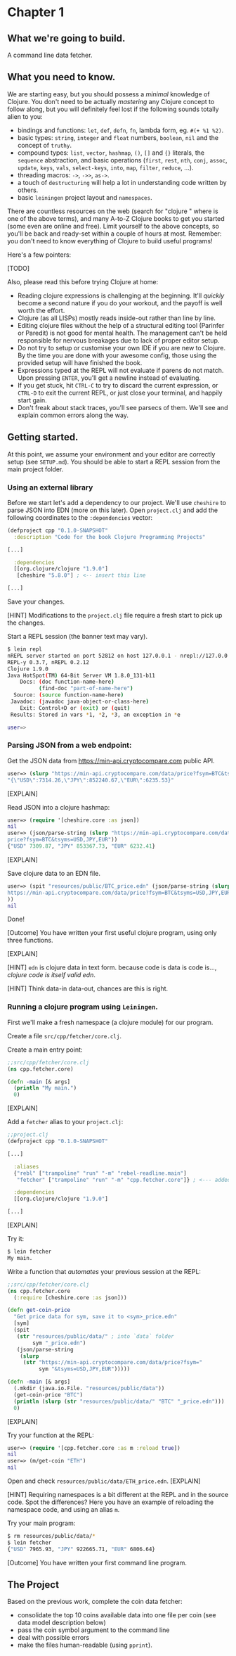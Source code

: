 # Chapter 1

## What we're going to build.

A command line data fetcher.

## What you need to know.

We are starting easy, but you should possess a _minimal_ knowledge of Clojure. You don't need to be actually _mastering_ any Clojure concept to follow along, but you will definitely feel lost if the following sounds totally alien to you:

- bindings and functions: `let`, `def`, `defn`, `fn`, lambda form, eg. `#(+ %1 %2)`.
- basic types: `string`, `integer` and `float` numbers, `boolean`, `nil` and the concept of `truthy`.
- compound types: `list`, `vector`, `hashmap`, `()`, `[]` and `{}` literals, the `sequence` abstraction, and basic operations (`first`, `rest`, `nth`, `conj`, `assoc`, `update`, `keys`, `vals`, `select-keys`, `into`, `map`, `filter`, `reduce`, ...).
- threading macros: `->`, `->>`, `as->`.
- a touch of `destructuring` will help a lot in understanding code written by others.  
- basic `leiningen` project layout and `namespaces`.

There are countless resources on the web (search for "clojure _<X>_" where _<X>_ is one of the above terms), and many A-to-Z Clojure books to get you started (some even are online and free). Limit yourself to the above concepts, so you'll be back and ready-set within a couple of hours at most. Remember: you don't need to know everything of Clojure to build useful programs!

Here's a few pointers:

[TODO]

Also, please read this before trying Clojure at home:

- Reading clojure expressions is challenging at the beginning. It'll _quickly_ become a second nature if you do your workout, and the payoff is well worth the effort.
- Clojure (as all LISPs) mostly reads inside-out rather than line by line.
- Editing clojure files without the help of a structural editing tool (Parinfer or Paredit) is not good for mental health. The management can't be held responsible for nervous breakages due to lack of proper editor setup.
- Do not try to setup or customise your own IDE if you are new to Clojure. By the time you are done with your awesome config, those using the provided setup will have finished the book.
- Expressions typed at the REPL will not evaluate if parens do not match. Upon pressing `ENTER`, you'll get a newline instead of evaluating.
- If you get stuck, hit `CTRL-C` to try to discard the current expression, or `CTRL-D` to exit the current REPL, or just close your terminal, and happily start gain.
- Don't freak about stack traces, you'll see parsecs of them. We'll see and explain common errors along the way.

## Getting started.

At this point, we assume your environment and your editor are correctly setup (see `SETUP.md`). You should be able to start a REPL session from the main project folder.

### Using an external library

Before we start let's add a dependency to our project.
We'll use `cheshire` to parse JSON into EDN (more on this later).
Open `project.clj` and add the following coordinates to the `:dependencies` vector:
```clj
(defproject cpp "0.1.0-SNAPSHOT"
  :description "Code for the book Clojure Programming Projects"

[...]

  :dependencies
  [[org.clojure/clojure "1.9.0"]
   [cheshire "5.8.0"] ; <-- insert this line

[...]
```
Save your changes.

[HINT] Modifications to the `project.clj` file require a fresh start to pick up the changes.

Start a REPL session (the banner text may vary).
```sh
$ lein repl
nREPL server started on port 52812 on host 127.0.0.1 - nrepl://127.0.0.1:52812
REPL-y 0.3.7, nREPL 0.2.12
Clojure 1.9.0
Java HotSpot(TM) 64-Bit Server VM 1.8.0_131-b11
    Docs: (doc function-name-here)
          (find-doc "part-of-name-here")
  Source: (source function-name-here)
 Javadoc: (javadoc java-object-or-class-here)
    Exit: Control+D or (exit) or (quit)
 Results: Stored in vars *1, *2, *3, an exception in *e

user=>
```

### Parsing JSON from a web endpoint:

Get the JSON data from https://min-api.cryptocompare.com public API.
```clj
user=> (slurp "https://min-api.cryptocompare.com/data/price?fsym=BTC&tsyms=USD,JPY,EUR")
"{\"USD\":7314.26,\"JPY\":852240.67,\"EUR\":6235.53}"
```
[EXPLAIN]

Read JSON into a clojure hashmap:
```clj
user=> (require '[cheshire.core :as json])
nil
user=> (json/parse-string (slurp "https://min-api.cryptocompare.com/data/
price?fsym=BTC&tsyms=USD,JPY,EUR"))
{"USD" 7309.87, "JPY" 853367.73, "EUR" 6232.41}
```
[EXPLAIN]

Save clojure data to an EDN file.
```clj
user=> (spit "resources/public/BTC_price.edn" (json/parse-string (slurp "
https://min-api.cryptocompare.com/data/price?fsym=BTC&tsyms=USD,JPY,EUR")
))
nil
```

Done!

[Outcome] You have written your first useful clojure program, using only three functions.

[EXPLAIN]

[HINT] `edn` is clojure data in text form. because code is data is code is..., _clojure code is itself valid edn_.

[HINT] Think data-in data-out, chances are this is right.



### Running a clojure program using `Leiningen`.

First we'll make a fresh namespace (a clojure module) for our program.

Create a file `src/cpp/fetcher/core.clj`.

Create a main entry point:
```clj
;;src/cpp/fetcher/core.clj
(ns cpp.fetcher.core)

(defn -main [& args]
  (println "My main.")
  0)
```
[EXPLAIN]

Add a `fetcher` alias to your `project.clj`:
```clj
;;project.clj
(defproject cpp "0.1.0-SNAPSHOT"

[...]

  :aliases
  {"rebl" ["trampoline" "run" "-m" "rebel-readline.main"]
   "fetcher" ["trampoline" "run" "-m" "cpp.fetcher.core"]} ; <--- added

  :dependencies
  [[org.clojure/clojure "1.9.0"]

[...]
```
[EXPLAIN]

Try it:
```sh
$ lein fetcher
My main.
```

Write a function that _automates_ your previous session at the REPL:
```clj
;;src/cpp/fetcher/core.clj
(ns cpp.fetcher.core
  (:require [cheshire.core :as json]))

(defn get-coin-price
  "Get price data for sym, save it to <sym>_price.edn"
  [sym]
  (spit
   (str "resources/public/data/" ; into `data` folder
        sym "_price.edn")
   (json/parse-string
    (slurp
     (str "https://min-api.cryptocompare.com/data/price?fsym="
          sym "&tsyms=USD,JPY,EUR")))))

(defn -main [& args]
  (.mkdir (java.io.File. "resources/public/data"))
  (get-coin-price "BTC")
  (println (slurp (str "resources/public/data/" "BTC" "_price.edn")))
  0)
```
[EXPLAIN]

Try your function at the REPL:
```clj
user=> (require '[cpp.fetcher.core :as m :reload true])
nil
user=> (m/get-coin "ETH")
nil
```
Open and check `resources/public/data/ETH_price.edn`.
[EXPLAIN]

[HINT] Requiring namespaces is a bit different at the REPL and in the source code. Spot the differences? Here you have an example of reloading the namespace code, and using an alias `m`.

Try your main program:
```sh
$ rm resources/public/data/*
$ lein fetcher
{"USD" 7965.93, "JPY" 922665.71, "EUR" 6806.64}
```

[Outcome] You have written your first command line program.

## The Project

Based on the previous work, complete the coin data fetcher:
- consolidate the top 10 coins available data into one file per coin (see data model description below)
- pass the coin symbol argument to the command line
- deal with possible errors
- make the files human-readable (using `pprint`).
